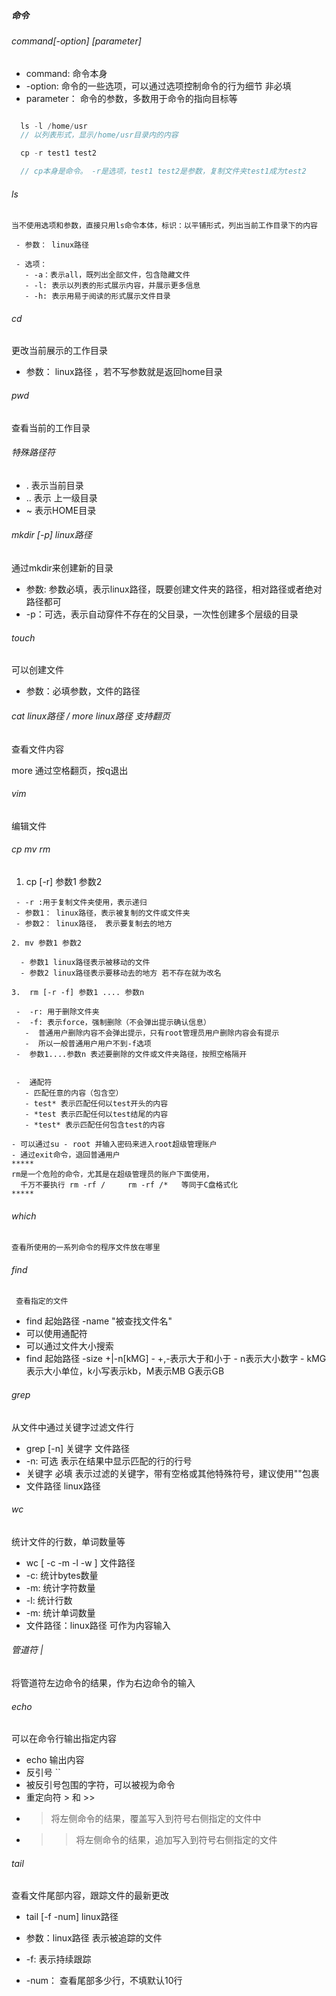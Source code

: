 ##### 命令
  
  ###### command[-option] [parameter]

   -  command: 命令本身
   -  -option: 命令的一些选项，可以通过选项控制命令的行为细节  非必填
   -  parameter： 命令的参数，多数用于命令的指向目标等

   ```javascript

     ls -l /home/usr
     // 以列表形式，显示/home/usr目录内的内容

     cp -r test1 test2

     // cp本身是命令。 -r是选项，test1 test2是参数，复制文件夹test1成为test2

   ```



   ###### ls

    当不使用选项和参数，直接只用ls命令本体，标识：以平铺形式，列出当前工作目录下的内容

     - 参数： linux路径

     - 选项： 
       - -a：表示all，既列出全部文件，包含隐藏文件
       - -l: 表示以列表的形式展示内容，并展示更多信息
       - -h: 表示用易于阅读的形式展示文件目录

 ###### cd
   更改当前展示的工作目录

   - 参数： linux路径 ，若不写参数就是返回home目录 

###### pwd
查看当前的工作目录

###### 特殊路径符

 - .  表示当前目录
 - .. 表示 上一级目录
 - ~  表示HOME目录

 ###### mkdir [-p] linux路径
  通过mkdir来创建新的目录
   
   -  参数: 参数必填，表示linux路径，既要创建文件夹的路径，相对路径或者绝对路径都可
   - -p：可选，表示自动穿件不存在的父目录，一次性创建多个层级的目录


###### touch
  可以创建文件

  - 参数：必填参数，文件的路径

###### cat linux路径   /     more linux路径  支持翻页
 查看文件内容

 more 通过空格翻页，按q退出
###### vim 
 编辑文件 


 ###### cp mv rm

   1. cp [-r] 参数1 参数2

     - -r :用于复制文件夹使用，表示递归
     - 参数1： linux路径，表示被复制的文件或文件夹
     - 参数2： linux路径， 表示要复制去的地方

    2. mv 参数1 参数2

      - 参数1 linux路径表示被移动的文件
      - 参数2 linux路径表示要移动去的地方 若不存在就为改名

    3.  rm [-r -f] 参数1 .... 参数n

     -  -r: 用于删除文件夹
     -  -f: 表示force，强制删除（不会弹出提示确认信息）
       -  普通用户删除内容不会弹出提示，只有root管理员用户删除内容会有提示
       -  所以一般普通用户用户不到-f选项
     -  参数1....参数n 表述要删除的文件或文件夹路径，按照空格隔开


     -  通配符
       - 匹配任意的内容（包含空）
       - test* 表示匹配任何以test开头的内容
       - *test 表示匹配任何以test结尾的内容
       - *test* 表示匹配任何包含test的内容
    
    - 可以通过su - root 并输入密码来进入root超级管理账户
    - 通过exit命令，退回普通用户
    *****  
    rm是一个危险的命令，尤其是在超级管理员的账户下面使用，
      千万不要执行 rm -rf /     rm -rf /*   等同于C盘格式化
    *****
     
###### which
    查看所使用的一系列命令的程序文件放在哪里

###### find
     查看指定的文件 
  - find 起始路径 -name "被查找文件名"
  - 可以使用通配符
  - 可以通过文件大小搜索  
   - find 起始路径 -size +|-n[kMG]
    - +,-表示大于和小于
    - n表示大小数字
    - kMG表示大小单位，k小写表示kb，M表示MB G表示GB


###### grep

 从文件中通过关键字过滤文件行

  - grep [-n] 关键字 文件路径
   - -n: 可选 表示在结果中显示匹配的行的行号
   - 关键字 必填 表示过滤的关键字，带有空格或其他特殊符号，建议使用""包裹
   - 文件路径 linux路径

###### wc
 统计文件的行数，单词数量等

 - wc [ -c -m -l -w ] 文件路径
  - -c: 统计bytes数量
  - -m: 统计字符数量
  - -l: 统计行数
  - -m: 统计单词数量
  - 文件路径：linux路径 可作为内容输入

  ###### 管道符 |
  将管道符左边命令的结果，作为右边命令的输入

###### echo 
可以在命令行输出指定内容
 - echo 输出内容
 - 反引号 ``
  - 被反引号包围的字符，可以被视为命令
 - 重定向符 > 和 >>
  - > 将左侧命令的结果，覆盖写入到符号右侧指定的文件中
  - >> 将左侧命令的结果，追加写入到符号右侧指定的文件
###### tail
 查看文件尾部内容，跟踪文件的最新更改

 -  tail [-f -num] linux路径

  - 参数：linux路径 表示被追踪的文件
  - -f: 表示持续跟踪
  - -num： 查看尾部多少行，不填默认10行
